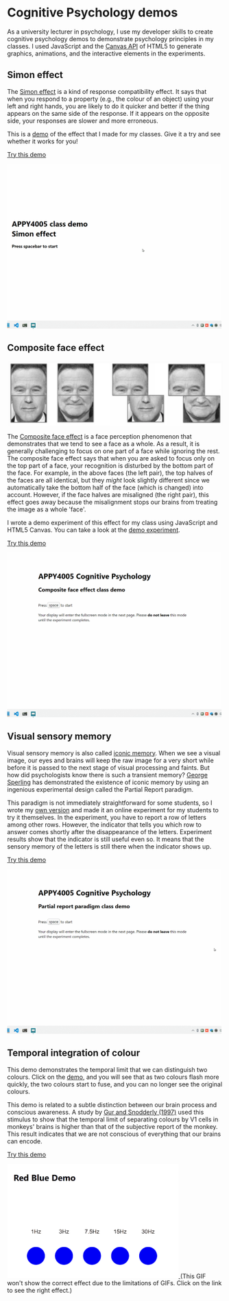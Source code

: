 # Cognitive Psychology demos

As a university lecturer in psychology, I use my developer skills to create cognitive psychology demos to demonstrate psychology principles in my classes. I used JavaScript and the [Canvas API](https://developer.mozilla.org/en-US/docs/Web/API/Canvas_API) of HTML5 to generate graphics, animations, and the interactive elements in the experiments. 


## Simon effect

The [Simon effect](https://en.wikipedia.org/wiki/Simon_effect) is a kind of response compatibility effect. It says that when you respond to a property (e.g., the colour of an object) using your left and right hands, you are likely to do it quicker and better if the thing appears on the same side of the response. If it appears on the opposite side, your responses are slower and more erroneous.

This is a [demo](https://louiskhchan.github.io/class-demos/simon_effect/) of the effect that I made for my classes. Give it a try and see whether it works for you!

[Try this demo](https://louiskhchan.github.io/class-demos/simon_effect/)

<a href='https://louiskhchan.github.io/class-demos/simon_effect/'><img src='simon.gif' width='500' /> </a>


## Composite face effect

![composite face effect](composite_effect_fig.png)

The [Composite face effect](https://link.springer.com/article/10.3758/s13423-016-1131-5) is a face perception phenomenon that demonstrates that we tend to see a face as a whole. As a result, it is generally challenging to focus on one part of a face while ignoring the rest. The composite face effect says that when you are asked to focus only on the top part of a face, your recognition is disturbed by the bottom part of the face. For example, in the above faces (the left pair), the top halves of the faces are all identical, but they *might* look slightly different since we automatically take the bottom half of the face (which is changed) into account. However, if the face halves are misaligned (the right pair), this effect goes away because the misalignment stops our brains from treating the image as a whole 'face'.

I wrote a demo experiment of this effect for my class using JavaScript and HTML5 Canvas. You can take a look at the [demo experiment](https://louiskhchan.github.io/class-demos/composite_effect/). 

[Try this demo](https://louiskhchan.github.io/class-demos/composite_effect/)

<a href='https://louiskhchan.github.io/class-demos/composite_effect/'><img src='composite.gif' width='500' /> </a>


## Visual sensory memory

Visual sensory memory is also called [iconic memory](https://www.simplypsychology.org/iconic-memory.html). When we see a visual image, our eyes and brains will keep the raw image for a very short while before it is passed to the next stage of visual processing and faints. But how did psychologists know there is such a transient memory? [George Sperling](https://en.wikipedia.org/wiki/George_Sperling) has demonstrated the existence of iconic memory by using an ingenious experimental design called the Partial Report paradigm.

This paradigm is not immediately straightforward for some students, so I wrote my [own version](https://louiskhchan.github.io/class-demos/sperling/index.htm?id=testuser) and made it an online experiment for my students to try it themselves. In the experiment, you have to report a row of letters among other rows. However, the indicator that tells you which row to answer comes shortly after the disappearance of the letters. Experiment results show that the indicator is still useful even so. It means that the sensory memory of the letters is still there when the indicator shows up.

[Try this demo](https://louiskhchan.github.io/class-demos/sperling/index.htm?id=testuser)

<a href='https://louiskhchan.github.io/class-demos/sperling/index.htm?id=testuser'><img src='sperling.gif' width='500' /> </a>



## Temporal integration of colour

This demo demonstrates the temporal limit that we can distinguish two colours. Click on the [demo](https://louiskhchan.github.io/class-demos/redblue/index.htm), and you will see that as two colours flash more quickly, the two colours start to fuse, and you can no longer see the original colours.

This demo is related to a subtle distinction between our brain process and conscious awareness. A study by [Gur and Snodderly (1997)](https://www.sciencedirect.com/science/article/pii/S0042698996001836?via%3Dihub) used this stimulus to show that the temporal limit of separating colours by V1 cells in monkeys' brains is higher than that of the subjective report of the monkey. This result indicates that we are not conscious of everything that our brains can encode.

[Try this demo](https://louiskhchan.github.io/class-demos/redblue/index.htm)

<a href='https://louiskhchan.github.io/class-demos/redblue/index.htm'><img src='redblue.gif' width='400' /> </a>
(This GIF won't show the correct effect due to the limitations of GIFs. Click on the link to see the right effect.)


